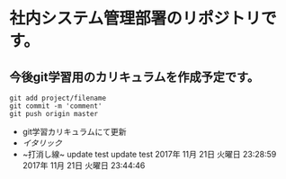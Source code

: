 # 社内システム管理部署のリポジトリです。
## 今後git学習用のカリキュラムを作成予定です。
```shell:git
git add project/filename
git commit -m 'comment'
git push origin master
```

- git学習カリキュラムにて更新
- _イタリック_
- ~打消し線~
update test
update test
2017年 11月 21日 火曜日 23:28:59
2017年 11月 21日 火曜日 23:44:46
